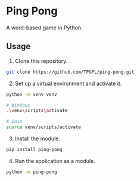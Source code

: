 # Ping Pong

A word-based game in Python.

## Usage

1. Clone this repository.

```bash
git clone https://github.com/TPGPL/ping-pong.git
```

2. Set up a virtual environment and activate it.
   
```bash
python -m venv venv

# Windows
.\venv\scripts\activate

# Unix
source venv/scripts/activate
```

3. Install the module.
   
```bash
pip install ping-pong
```

4. Run the application as a module.

```bash
python -m ping-pong
```